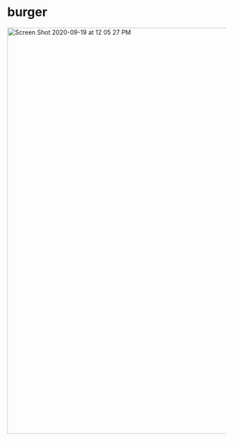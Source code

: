 # burger

<img width="934" alt="Screen Shot 2020-09-19 at 12 05 27 PM" src="https://user-images.githubusercontent.com/64648897/93671379-830a6880-fa70-11ea-920d-e879725a9848.png">

